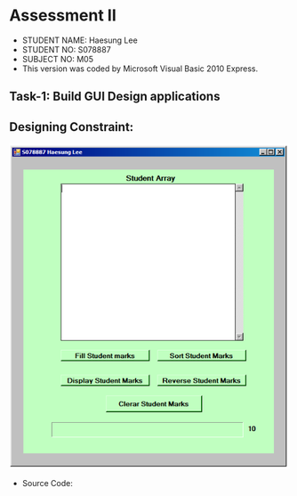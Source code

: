 # Assessment II

* STUDENT NAME:	Haesung Lee
* STUDENT NO:	  S078887
* SUBJECT NO:	  M05
* This version was coded by Microsoft Visual Basic 2010 Express.

## Task-1: Build GUI Design applications 
## Designing Constraint:


![01_student_array.png](https://github.com/leehaesung/VisualBasic/blob/master/02_CodeFiles/Assessment02/OutputImageFiles/01_student_array.png)
* Source Code:
